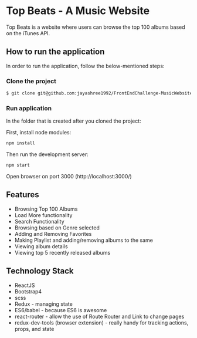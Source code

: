 # Top Beats - A Music Website

Top Beats is a website where users can browse the top 100 albums based on the iTunes API.


## How to run the application

In order to run the application, follow the below-mentioned steps:

### Clone the project
```bash
$ git clone git@github.com:jayashree1992/FrontEndChallenge-MusicWebsite.git
```

### Run application

In the folder that is created after you cloned the project:

First, install node modules:

```bash
npm install
```

Then run the development server:
```bash
npm start
```
Open browser on port 3000 (http://localhost:3000/)

## Features
- Browsing Top 100 Albums
- Load More functionality
- Search Functionality
- Browsing based on Genre selected
- Adding and Removing Favorites
- Making Playlist and adding/removing albums to the same
- Viewing album details
- Viewing top 5 recently released albums

## Technology Stack

- ReactJS
- Bootstrap4
- scss
- Redux - managing state
- ES6/babel - because ES6 is awesome
- react-router - allow the use of Route Router and Link to change pages
- redux-dev-tools (browser extension) - really handy for tracking actions, props, and state

